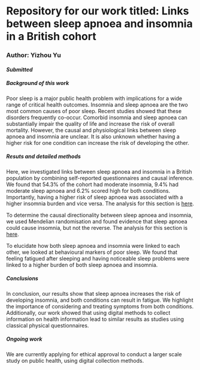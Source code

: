 # Repository for our work titled: Links between sleep apnoea and insomnia in a British cohort

### Author: Yizhou Yu

#### *Submitted*

##### Background of this work 

Poor sleep is a major public health problem with implications for a wide range of critical health outcomes. Insomnia and sleep apnoea are the two most common causes of poor sleep. Recent studies showed that these disorders frequently co-occur. Comorbid insomnia and sleep apnoea can substantially impair the quality of life and increase the risk of overall mortality. However, the causal and physiological links between sleep apnoea and insomnia are unclear. It is also unknown whether having a higher risk for one condition can increase the risk of developing the other. 

##### Resuts and detailed methods 

Here, we investigated links between sleep apnoea and insomnia in a British population by combining self-reported questionnaires and causal inference. We found that 54.3% of the cohort had moderate insomnia, 9.4% had moderate sleep apnoea and 6.2% scored high for both conditions. Importantly, having a higher risk of sleep apnoea was associated with a higher insomnia burden and vice versa. The analysis for this section is [here](insomnia_sleepApnoea.html).


To determine the causal directionality between sleep apnoea and insomnia, we used Mendelian randomisation and found evidence that sleep apnoea could cause insomnia, but not the reverse. The analysis for this section is [here](shc_new_analysis.html).

To elucidate how both sleep apnoea and insomnia were linked to each other, we looked at behavioural markers of poor sleep. We found that feeling fatigued after sleeping and having noticeable sleep problems were linked to a higher burden of both sleep apnoea and insomnia. 

##### Conclusions

In conclusion, our results show that sleep apnoea increases the risk of developing insomnia, and both conditions can result in fatigue. We highlight the importance of considering and treating symptoms from both conditions. Additionally, our work showed that using digital methods to collect information on health information lead to similar results as studies using classical physical questionnaires. 

##### Ongoing work

We are currently applying for ethical approval to conduct a larger scale study on public health, using digital collection methods. 
